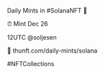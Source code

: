 Daily Mints in #SolanaNFT 🚀

⏰ Mint Dec 26

12UTC @soljesen

🔗 thunft.com/daily-mints/solana

#NFTCollections